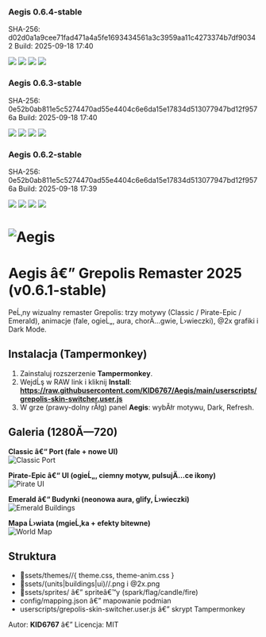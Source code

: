 ﻿### Aegis 0.6.4-stable
SHA-256: d02d0a1a9cee71fad471a4a5fe1693434561a3c3959aa11c4273374b7df90342
Build: 2025-09-18 17:40

![](assets/screens/classic_port.png)
![](assets/screens/pirate_ui.png)
![](assets/screens/emerald_buildings.png)
![](assets/screens/world_map.png)
### Aegis 0.6.3-stable
SHA-256: 0e52b0ab811e5c5274470ad55e4404c6e6da15e17834d513077947bd12f9576a
Build: 2025-09-18 17:40

![](assets/screens/classic_port.png)
![](assets/screens/pirate_ui.png)
![](assets/screens/emerald_buildings.png)
![](assets/screens/world_map.png)
### Aegis 0.6.2-stable
SHA-256: 0e52b0ab811e5c5274470ad55e4404c6e6da15e17834d513077947bd12f9576a
Build: 2025-09-18 17:39

![](assets/screens/classic_port.png)
![](assets/screens/pirate_ui.png)
![](assets/screens/emerald_buildings.png)
![](assets/screens/world_map.png)
# ![Aegis](assets/branding/logo.png)

# Aegis â€” Grepolis Remaster 2025 (v0.6.1-stable)

PeĹ‚ny wizualny remaster Grepolis: trzy motywy (Classic / Pirate-Epic / Emerald), animacje (fale, ogieĹ„, aura, chorÄ…gwie, Ĺ›wieczki), @2x grafiki i Dark Mode.

## Instalacja (Tampermonkey)
1. Zainstaluj rozszerzenie **Tampermonkey**.
2. WejdĹş w RAW link i kliknij **Install**:
   **https://raw.githubusercontent.com/KID6767/Aegis/main/userscripts/grepolis-skin-switcher.user.js**
3. W grze (prawy-dolny rĂłg) panel **Aegis**: wybĂłr motywu, Dark, Refresh.

## Galeria (1280Ă—720)
**Classic â€“ Port (fale + nowe UI)**  
![Classic Port](assets/screens/classic_port.png)

**Pirate-Epic â€“ UI (ogieĹ„, ciemny motyw, pulsujÄ…ce ikony)**  
![Pirate UI](assets/screens/pirate_ui.png)

**Emerald â€“ Budynki (neonowa aura, glify, Ĺ›wieczki)**  
![Emerald Buildings](assets/screens/emerald_buildings.png)

**Mapa Ĺ›wiata (mgieĹ‚ka + efekty bitewne)**  
![World Map](assets/screens/world_map.png)

## Struktura
- ssets/themes/<theme>/{ theme.css, theme-anim.css }
- ssets/(units|buildings|ui)/<theme>/<nazwa>.png i <nazwa>@2x.png
- ssets/sprites/ â€” spriteâ€™y (spark/flag/candle/fire)
- config/mapping.json â€” mapowanie podmian
- userscripts/grepolis-skin-switcher.user.js â€” skrypt Tampermonkey

Autor: **KID6767** â€” Licencja: MIT





